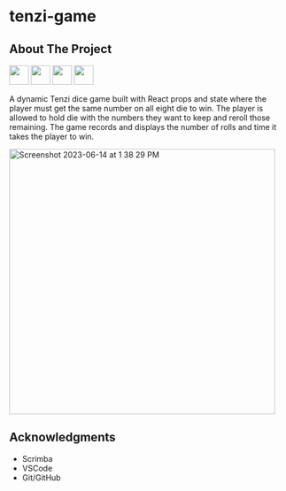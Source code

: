 # tenzi-game

## About The Project
<img height="35" src="https://img.shields.io/badge/React-20232A?style=for-the-badge&logo=react&logoColor=61DAFB"> <img height="35" src="https://img.shields.io/badge/JavaScript-323330?style=for-the-badge&logo=javascript&logoColor=F7DF1E"> <img height="35" src="https://img.shields.io/badge/CSS3-1572B6?style=for-the-badge&logo=css3&logoColor=white"> <img height="35" src="https://img.shields.io/badge/HTML5-E34F26?style=for-the-badge&logo=html5&logoColor=white">

A dynamic Tenzi dice game built with React props and state where the player must get the same number on all eight die to win. The player is allowed to hold  die with the numbers they want to keep and reroll those remaining. The game records and displays the number of rolls and time it takes the player to win.  

<img width="480" alt="Screenshot 2023-06-14 at 1 38 29 PM" src="https://github.com/mpuglise04/tenzi-game/assets/122172228/9c0e6bcc-37bf-493c-9f3e-a1cb44204239">


## Acknowledgments
- Scrimba
- VSCode
- Git/GitHub 
